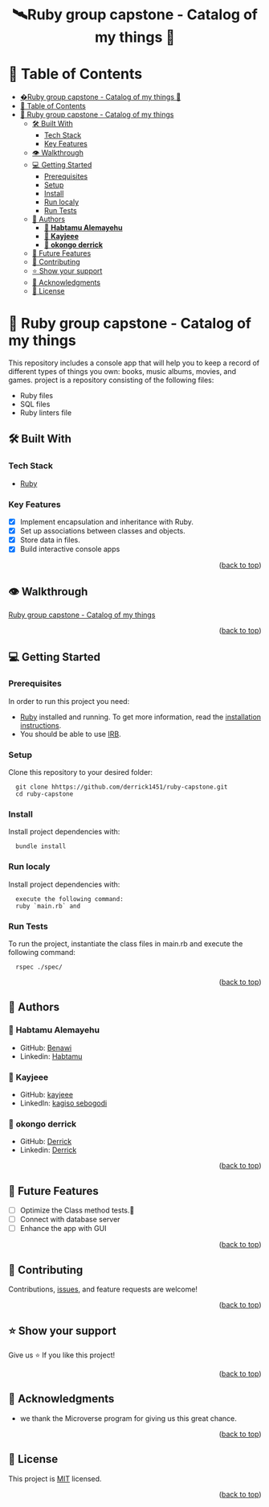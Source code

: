 <a name="readme-top"></a>

# <div align="center">🛰Ruby group capstone - Catalog of my things 🚀</div>

# 📗 Table of Contents

- [�Ruby group capstone - Catalog of my things 🚀](#ruby-group-capstone---catalog-of-my-things-)
- [📗 Table of Contents](#-table-of-contents)
- [📖 Ruby group capstone - Catalog of my things ](#-ruby-group-capstone---catalog-of-my-things-)
  - [🛠 Built With ](#-built-with-)
    - [Tech Stack ](#tech-stack-)
    - [Key Features ](#key-features-)
  - [👁 Walkthrough ](#-walkthrough-)
  - [💻 Getting Started ](#-getting-started-)
    - [Prerequisites](#prerequisites)
    - [Setup](#setup)
    - [Install](#install)
    - [Run localy](#run-localy)
    - [Run Tests ](#run-tests-)
  - [👥 Authors ](#-authors-)
    - [👤 **Habtamu Alemayehu**](#-habtamu-alemayehu)
    - [👤 **Kayjeee**](#-kayjeee)
    - [👤 **okongo derrick**](#-okongo-derrick)
  - [🔭 Future Features ](#-future-features-)
  - [🤝 Contributing ](#-contributing-)
  - [⭐️ Show your support ](#️-show-your-support-)
  - [🙏 Acknowledgments ](#-acknowledgments-)
  - [📝 License ](#-license-)

# 📖 Ruby group capstone - Catalog of my things <a name="about-project"></a>

This repository includes  a console app that will help you to keep a record of different types of things you own: books, music albums, movies, and games.  project is a repository consisting of the following files:

- Ruby files
- SQL files
- Ruby linters file

## 🛠 Built With <a name="built-with"></a>

### Tech Stack <a name="tech-stack"></a>

  <ul>
   <li><a href="https://github.com/microverseinc/curriculum-ruby/blob/main/simple-ruby/lessons/basic_syntax.md">Ruby</a></li>
</ul>

###  Key Features <a name="key-features"></a>

- [x] Implement encapsulation and inheritance with Ruby.
- [x] Set up associations between classes and objects.
- [x] Store data in files.
- [x] Build interactive console apps
<p align="right">(<a href="#readme-top">back to top</a>)</p>

## 👁 Walkthrough <a name="Walkthrough"></a>

[Ruby group capstone - Catalog of my things](https://drive.google.com/file/d/1p-FD-SK1DSDMRLGiTpuNjYJOdMWLcB-T/view?usp=sharing)

<p align="right">(<a href="#readme-top">back to top</a>)</p>

<!-- GETTING STARTED -->

## 💻 Getting Started <a name="getting-started"></a>

### Prerequisites

In order to run this project you need:

- [Ruby](https://www.ruby-lang.org/en/) installed and running. To get more information, read the [installation instructions](https://github.com/microverseinc/curriculum-ruby/blob/main/simple-ruby/articles/ruby_installation_instructions.md).
- You should be able to use [IRB](https://en.wikipedia.org/wiki/Ruby_(programming_language)#Features).
### Setup

Clone this repository to your desired folder:

```
  git clone hhttps://github.com/derrick1451/ruby-capstone.git
  cd ruby-capstone
```

### Install

Install project dependencies with:

```
  bundle install
```
### Run localy

Install project dependencies with:

```
  execute the following command:
  ruby `main.rb` and
```
### Run Tests <a name="run-tests"></a>

To run the project, instantiate the class files in main.rb and execute the following command:

```
  rspec ./spec/
```

<p align="right">(<a href="#readme-top">back to top</a>)</p>


## 👥 Authors <a name="authors"></a>

### 👤 **Habtamu Alemayehu**

- GitHub: [Benawi](https://github.com/Benawi)
- Linkedin: [Habtamu](https://www.linkedin.com/in/habtamualemayehu/)

### 👤 **Kayjeee**

- GitHub: [kayjeee](https://github.com/kayjeee)
- LinkedIn: [kagiso sebogodi](https://www.linkedin.com/in/kagiso-sebogodi/)

### 👤 **okongo derrick**

- GitHub: [Derrick](https://github.com/derrick1451)
- Linkedin: [Derrick](https://www.linkedin.com/in/okongo-derrick/)
<p align="right">(<a href="#readme-top">back to top</a>)</p>

## 🔭 Future Features <a name="future-features"></a>
- [ ]  Optimize the Class method tests.🚀
- [ ]  Connect with database server
- [ ]  Enhance the app with GUI

<p align="right">(<a href="#readme-top">back to top</a>)</p>

## 🤝 Contributing <a name="contributing"></a>

Contributions, [issues](https://github.com/derrick1451/ruby-capstone/issues), and feature requests are welcome!

<p align="right">(<a href="#readme-top">back to top</a>)</p>

## ⭐️ Show your support <a name="support"></a>

Give us ⭐️ If you like this project!

<p align="right">(<a href="#readme-top">back to top</a>)</p>

## 🙏 Acknowledgments <a name="acknowledgements"></a>

- we thank the Microverse program for giving us this great chance.

<p align="right">(<a href="#readme-top">back to top</a>)</p>

## 📝 License <a name="license"></a>

This project is [MIT](./LICENSE) licensed.

<p align="right">(<a href="#readme-top">back to top</a>)</p>
